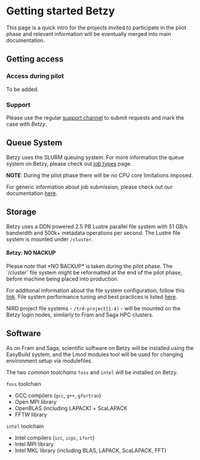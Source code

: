 # Getting started Betzy

This page is a quick intro for the projects invited to participate in the pilot
phase and relevant information will be eventually merged into main
documentation.

## Getting access

### Access during pilot

To be added.

### Support

Please use the regular [support channel](../help/support.md) to submit requests 
and mark the case with *Betzy*.

## Queue System

Betzy uses the SLURM queuing system. For more information the queue system on
Betzy, please check out [job types](../jobs/job_types.md) page.

**NOTE**: During the pilot phase there will be no CPU core limitations imposed. 

For generic information about job submission, please check out our documentation [here](../jobs/queue_system.md).


## Storage

Betzy uses a DDN powered 2.5 PB Lustre parallel file system with 51 GB/s bandwidth and 500k+  metadata operations per second.
The Lustre file system is mounted under `/cluster`.

<div class="alert alert-warning">
  <h4>Betzy: NO NACKUP</h4>
  <p>
    Please note that *NO BACKUP* is taken during the pilot phase.
    The `/cluster` file system might be reformatted at the end of the pilot phase, before machine being placed into production.
  </p>
</div>

For additional information about the file system configuration, follow this [link](storage/clusters/md).
File system performance tuning and best practices is listed
[here](storage/performance/lustre.md). 

NIRD project file systems - `/trd-project[1-4]` - will be mounted on the Betzy
login nodes, similarly to Fram and Saga HPC clusters.

## Software

As on Fram and Saga, scientific software on Betzy will be installed using the EasyBuild system, and the Lmod modules tool
will be used for changing environment setup via modulefiles.

The two *common toolchains* `foss` and `intel` will be installed on Betzy.

`foss` toolchain
* GCC compilers (`gcc`, `g++`, `gfortran`)
* Open MPI library
* OpenBLAS (including LAPACK) + ScaLAPACK
* FFTW library

`intel` toolchain
* Intel compilers (`icc`, `icpc`, `ifort`)
* Intel MPI library
* Intel MKL library (including BLAS, LAPACK, ScaLAPACK, FFT)
